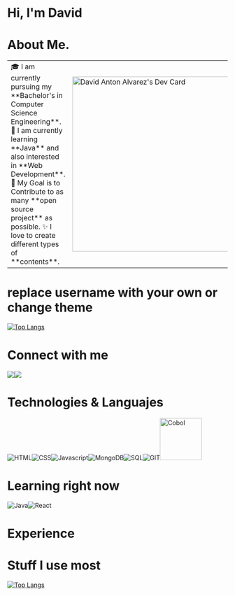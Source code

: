 <!--
**Virien84/Virien84** is a ✨ _special_ ✨ repository because its `README.md` (this file) appears on your GitHub profile.

Here are some ideas to get you started:

- 🔭 I’m currently working on ...
- 🌱 I’m currently learning ...
- 👯 I’m looking to collaborate on ...
- 🤔 I’m looking for help with ...
- 💬 Ask me about ...
- 📫 How to reach me: ...
- 😄 Pronouns: ...
- ⚡ Fun fact: ...
-->
# Hi, I'm David

# About Me.
<table>
<tr>
  <td valign="center">
    🎓 I am currently pursuing my **Bachelor's in Computer Science Engineering**.
    🌱 I am currently learning **Java** and also interested in **Web Development**.
    🎯 My Goal is to Contribute to as many **open source project** as possible.
    ✨ I love to create different types of **contents**.
<td >
    <a href="https://app.daily.dev/Virien"><img src="https://api.daily.dev/devcards/5123ade8c52b4820a6526b33cabfb830.png?r=vj3" width="400" alt="David Anton Alvarez's Dev Card"/></a>
  </td>

</tr>
</table>

# replace username with your own or change theme
[![Top Langs](https://github-readme-stats.vercel.app/api/top-langs/?username=anuraghazra&layout=compact)](https://github.com/anuraghazra/github-readme-stats)

# Connect with me
<a href="http://www.linkedin.com/in/david-antón-álvarez-aa17a9229"><img src="https://img.icons8.com/fluency/96/000000/linkedin-circled.png"/></a><a href="mailto:david.anton.dev@gmail.com.com"><img src="https://img.icons8.com/fluency/96/000000/email-open.png"/></a>

# Technologies & Languajes
<img src="https://img.icons8.com/color/96/000000/html-5--v1.png" alt="HTML"/><img src="https://img.icons8.com/color/96/000000/css3.png" alt="CSS"/><img src="https://img.icons8.com/color/96/000000/javascript--v1.png" alt="Javascript"/><img src="https://img.icons8.com/color/96/000000/mongodb.png" alt="MongoDB"/><img src="https://img.icons8.com/color/96/000000/sql-database-administrators-group.png" alt="SQL"/><img src="https://img.icons8.com/color/96/000000/git.png" alt="GIT"/><img src="https://logodix.com/logo/2100260.png" width="96" height="96" alt="Cobol"/>

# Learning right now
<img src="https://img.icons8.com/color/96/000000/java-coffee-cup-logo--v1.png" alt="Java"/><img src="https://img.icons8.com/color/96/000000/react-native.png" alt="React"/>

# Experience

# Stuff I use most
[![Top Langs](https://github-readme-stats.vercel.app/api/top-langs/?username=anuraghazra&layout=compact)](https://github.com/anuraghazra/github-readme-stats)

<!-- <a href="https://icons8.com/icon/qNUNvR9aEWql/linkedin-circled">LinkedIn Circled icon by Icons8</a> -->
<!-- <a href="https://icons8.com/icon/bqI4gOgp4z1f/email-open">Email Open icon by Icons8</a> -->
<!-- <a href="https://icons8.com/icon/20909/html-5">Html 5 icon by Icons8</a> -->
<!-- <a href="https://icons8.com/icon/21278/css3">CSS3 icon by Icons8</a> -->
<!-- <a href="https://icons8.com/icon/108784/javascript">JavaScript icon by Icons8</a> -->
<!-- <a href="https://icons8.com/icon/74402/mongodb">MongoDB icon by Icons8</a> -->
<!-- <a href="https://icons8.com/icon/55639/sql-database-administrators-group">SQL Database Administrators Group icon by Icons8</a> -->
<!-- <a href="https://icons8.com/icon/13679/java">Java icon by Icons8</a> -->
<!-- <a href="https://icons8.com/icon/20906/git">Git icon by Icons8</a> -->




